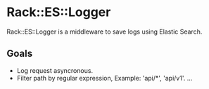 # Rack::ES::Logger

Rack::ES::Logger is a middleware to save logs using Elastic Search.

## Goals

- Log request asyncronous.
- Filter path by regular expression, Example: 'api/*', 'api/v1'.
...
